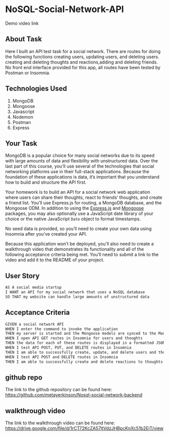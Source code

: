 # NoSQL-Social-Network-API

Demo video link

## About Task

Here I built an API test task for a social network.
There are routes for doing the following functions
creating users, updating users, and deleting users.
creating and deleting thoughts and reactions,adding and deleting friends.
No front end interface provided for this app, all routes have been tested by Postman or Insomnia.

## Technologies Used

1. MongoDB
2. Mongoose
3. Javascript
4. Nodemon
5. Postman
6. Express

## Your Task

MongoDB is a popular choice for many social networks due to its speed with large amounts of data and flexibility with unstructured data. Over the last part of this course, you’ll use several of the technologies that social networking platforms use in their full-stack applications. Because the foundation of these applications is data, it’s important that you understand how to build and structure the API first.

Your homework is to build an API for a social network web application where users can share their thoughts, react to friends’ thoughts, and create a friend list. You’ll use Express.js for routing, a MongoDB database, and the Mongoose ODM. In addition to using the [Express.js](https://www.npmjs.com/package/express) and [Mongoose](https://www.npmjs.com/package/mongoose) packages, you may also optionally use a JavaScript date library of your choice or the native JavaScript `Date` object to format timestamps.

No seed data is provided, so you’ll need to create your own data using Insomnia after you’ve created your API.

Because this application won’t be deployed, you’ll also need to create a walkthrough video that demonstrates its functionality and all of the following acceptance criteria being met. You’ll need to submit a link to the video and add it to the README of your project.

## User Story

```md
AS A social media startup
I WANT an API for my social network that uses a NoSQL database
SO THAT my website can handle large amounts of unstructured data
```

## Acceptance Criteria

```md
GIVEN a social network API
WHEN I enter the command to invoke the application
THEN my server is started and the Mongoose models are synced to the MongoDB database
WHEN I open API GET routes in Insomnia for users and thoughts
THEN the data for each of these routes is displayed in a formatted JSON
WHEN I test API POST, PUT, and DELETE routes in Insomnia
THEN I am able to successfully create, update, and delete users and thoughts in my database
WHEN I test API POST and DELETE routes in Insomnia
THEN I am able to successfully create and delete reactions to thoughts and add and remove friends to a user’s friend list
```



## github repo
The link to the github repository can be found here: https://github.com/metayerkinson/Nosql-social-network-backend

## walkthrough video
The link to the walkthrough video can be found here:
https://drive.google.com/file/d/1rCT72KcZA57ltVdzJHBpcKnXc51b2EjT/view
